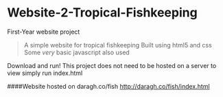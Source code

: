 # Website-2-Tropical-Fishkeeping
First-Year website project
> A simple website for tropical fishkeeping
> Built using html5 and css
> Some *very* basic javascript also used

Download and run!
This project does not need to be hosted on a server
to view simply run index.html

####Website hosted on daragh.co/fish http://daragh.co/fish/index.html

